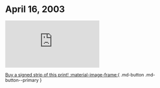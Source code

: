 # April 16, 2003

![](https://www.achewood.com/comic.php?date=04162003)

[Buy a signed strip of this print! :material-image-frame:](https://achewood-holiday-pop-up.myshopify.com/products/strip#04162003){ .md-button .md-button--primary }
